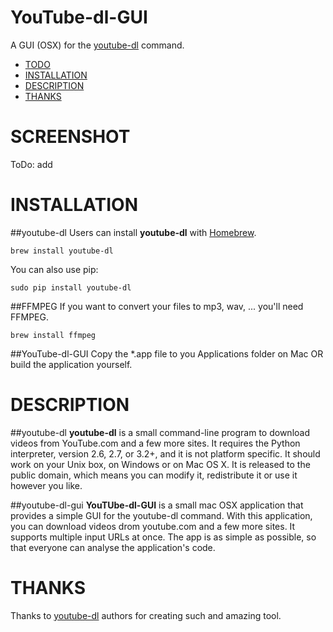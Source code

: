# YouTube-dl-GUI
A GUI (OSX) for the [youtube-dl](https://github.com/rg3/youtube-dl) command.


- [TODO](#todo)
- [INSTALLATION](#installation)
- [DESCRIPTION](#description)
- [THANKS](#thanks)

# SCREENSHOT

ToDo: add

# INSTALLATION

##youtube-dl
Users can install **youtube-dl** with [Homebrew](http://brew.sh/).

    brew install youtube-dl

You can also use pip:

    sudo pip install youtube-dl

##FFMPEG
If you want to convert your files to mp3, wav, ... you'll need FFMPEG.

    brew install ffmpeg

##YouTube-dl-GUI
Copy the *.app file to you Applications folder on Mac OR build the application yourself.

# DESCRIPTION
##youtube-dl
**youtube-dl** is a small command-line program to download videos from
YouTube.com and a few more sites. It requires the Python interpreter, version
2.6, 2.7, or 3.2+, and it is not platform specific. It should work on
your Unix box, on Windows or on Mac OS X. It is released to the public domain,
which means you can modify it, redistribute it or use it however you like.

##youtube-dl-gui
**YouTUbe-dl-GUI** is a small mac OSX application that provides a simple GUI
for the youtube-dl command. With this application, you can download videos drom
youtube.com and a few more sites. It supports multiple input URLs at once.
The app is as simple as possible, so that everyone can analyse the application's
code.

# THANKS

Thanks to [youtube-dl](https://github.com/rg3/youtube-dl) authors for creating such and amazing tool.
